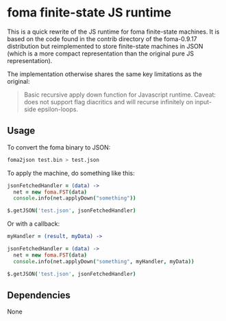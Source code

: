 # foma finite-state JS runtime

This is a quick rewrite of the JS runtime for foma finite-state machines. It is
based on the code found in the contrib directory of the foma-0.9.17
distribution but reimplemented to store finite-state machines in JSON (which is
a more compact representation than the original pure JS representation).

The implementation otherwise shares the same key limitations as the original:

> Basic recursive apply down function for Javascript runtime.
> Caveat: does not support flag diacritics and will recurse infinitely
> on input-side epsilon-loops.

## Usage

To convert the foma binary to JSON:

```sh
foma2json test.bin > test.json
```

To apply the machine, do something like this:

```coffee
jsonFetchedHandler = (data) ->
  net = new foma.FST(data)
  console.info(net.applyDown("something"))

$.getJSON('test.json', jsonFetchedHandler)
```

Or with a callback:

```coffee
myHandler = (result, myData) ->

jsonFetchedHandler = (data) ->
  net = new foma.FST(data)
  console.info(net.applyDown("something", myHandler, myData))

$.getJSON('test.json', jsonFetchedHandler)
```

## Dependencies

None
